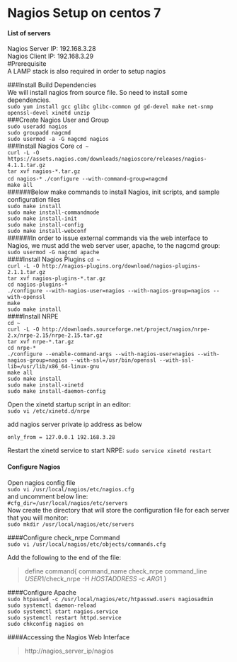 # Nagios Setup on centos 7  
#### List of servers  
Nagios Server IP:  192.168.3.28  
Nagios Client IP:  192.168.3.29  
#Prerequisite  
A LAMP stack is also required in order to setup nagios  

###Install Build Dependencies  
We will install nagios from source file. So need to install some dependencies.  
`sudo yum install gcc glibc glibc-common gd gd-devel make net-snmp openssl-devel xinetd unzip`  
###Create Nagios User and Group  
`sudo useradd nagios`  
`sudo groupadd nagcmd`  
`sudo usermod -a -G nagcmd nagios`  
###Install Nagios Core
`cd ~`  
`curl -L -O https://assets.nagios.com/downloads/nagioscore/releases/nagios-4.1.1.tar.gz`  
`tar xvf nagios-*.tar.gz`  
`cd nagios-*`
`./configure --with-command-group=nagcmd`  
`make all`  
######Below make commands to install Nagios, init scripts, and sample configuration files  
`sudo make install`  
`sudo make install-commandmode`  
`sudo make install-init`  
`sudo make install-config`  
`sudo make install-webconf`  
######In order to issue external commands via the web interface to Nagios, we must add the web server user, apache, to the nagcmd group:
`sudo usermod -G nagcmd apache`  
####Install Nagios Plugins
`cd ~`  
`curl -L -O http://nagios-plugins.org/download/nagios-plugins-2.1.1.tar.gz`  
`tar xvf nagios-plugins-*.tar.gz`  
`cd nagios-plugins-*`  
`./configure --with-nagios-user=nagios --with-nagios-group=nagios --with-openssl`  
`make`  
`sudo make install`  
####Install NRPE  
`cd ~`  
`curl -L -O http://downloads.sourceforge.net/project/nagios/nrpe-2.x/nrpe-2.15/nrpe-2.15.tar.gz`  
`tar xvf nrpe-*.tar.gz`  
`cd nrpe-*`  
`./configure --enable-command-args --with-nagios-user=nagios --with-nagios-group=nagios --with-ssl=/usr/bin/openssl --with-ssl-lib=/usr/lib/x86_64-linux-gnu`  
`make all`  
`sudo make install`  
`sudo make install-xinetd`  
`sudo make install-daemon-config`  

Open the xinetd startup script in an editor:  
`sudo vi /etc/xinetd.d/nrpe`  

add nagios server private ip address as below  

`only_from = 127.0.0.1 192.168.3.28`  

Restart the xinetd service to start NRPE:
`sudo service xinetd restart`  
#### Configure Nagios  
Open nagios config file  
`sudo vi /usr/local/nagios/etc/nagios.cfg`  
and uncomment below line:  
`#cfg_dir=/usr/local/nagios/etc/servers`  
Now create the directory that will store the configuration file for each server that you will monitor:  
`sudo mkdir /usr/local/nagios/etc/servers`  

####Configure check_nrpe Command  
`sudo vi /usr/local/nagios/etc/objects/commands.cfg`  

Add the following to the end of the file:

>define command{
        command_name check_nrpe
        command_line $USER1$/check_nrpe -H $HOSTADDRESS$ -c $ARG1$
>}  

####Configure Apache  
`sudo htpasswd -c /usr/local/nagios/etc/htpasswd.users nagiosadmin`  
`sudo systemctl daemon-reload`  
`sudo systemctl start nagios.service`  
`sudo systemctl restart httpd.service`  
`sudo chkconfig nagios on`  

####Accessing the Nagios Web Interface  
>http://nagios_server_ip/nagios  



